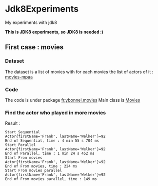 Jdk8Experiments
===============

My experiments with jdk8

**This is JDK8 experiments, so JDK8 is needed :)**

## First case : movies

### Dataset

The dataset is a list of movies with for each movies the list of actors of it : [movies-mpaa](http://introcs.cs.princeton.edu/java/data/movies-mpaa.txt)

### Code

The code is under package [fr.ybonnel.movies](https://github.com/ybonnel/Jdk8Experiments/tree/master/src/main/java/fr/ybonnel/movies)
Main class is [Movies](https://github.com/ybonnel/Jdk8Experiments/blob/master/src/main/java/fr/ybonnel/movies/Movies.java)

### Find the actor who played in more movies

Result :
```
Start Sequential
Actor{firstName='Frank', lastName='Welker'}=92
End of Sequential, time : 4 min 55 s 704 ms
Start Parallel
Actor{firstName='Frank', lastName='Welker'}=92
End of Parallel, time : 1 min 24 s 452 ms
Start From movies
Actor{firstName='Frank', lastName='Welker'}=92
End of From movies, time : 224 ms
Start From movies parallel
Actor{firstName='Frank', lastName='Welker'}=92
End of From movies parallel, time : 149 ms
```



